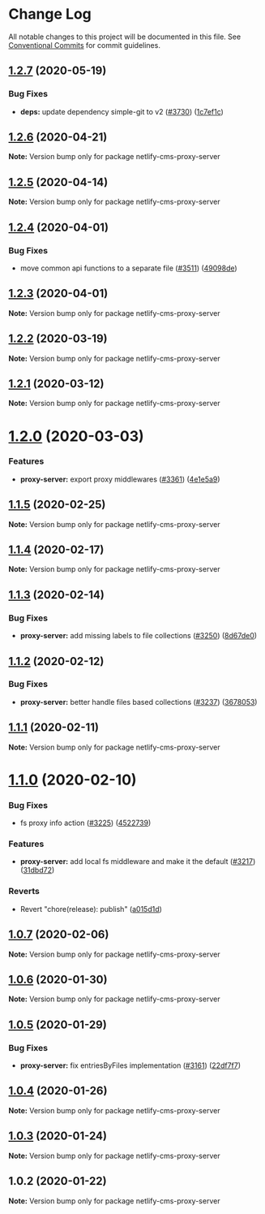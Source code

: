 # Change Log

All notable changes to this project will be documented in this file.
See [Conventional Commits](https://conventionalcommits.org) for commit guidelines.

## [1.2.7](https://github.com/netlify/netlify-cms/tree/master/packages/netlify-cms-proxy-server/compare/netlify-cms-proxy-server@1.2.6...netlify-cms-proxy-server@1.2.7) (2020-05-19)


### Bug Fixes

* **deps:** update dependency simple-git to v2 ([#3730](https://github.com/netlify/netlify-cms/tree/master/packages/netlify-cms-proxy-server/issues/3730)) ([1c7ef1c](https://github.com/netlify/netlify-cms/tree/master/packages/netlify-cms-proxy-server/commit/1c7ef1c457612242257d96af53a57c1460e45b31))





## [1.2.6](https://github.com/netlify/netlify-cms/tree/master/packages/netlify-cms-proxy-server/compare/netlify-cms-proxy-server@1.2.5...netlify-cms-proxy-server@1.2.6) (2020-04-21)

**Note:** Version bump only for package netlify-cms-proxy-server





## [1.2.5](https://github.com/netlify/netlify-cms/tree/master/packages/netlify-cms-proxy-server/compare/netlify-cms-proxy-server@1.2.4...netlify-cms-proxy-server@1.2.5) (2020-04-14)

**Note:** Version bump only for package netlify-cms-proxy-server





## [1.2.4](https://github.com/netlify/netlify-cms/tree/master/packages/netlify-cms-proxy-server/compare/netlify-cms-proxy-server@1.2.3...netlify-cms-proxy-server@1.2.4) (2020-04-01)


### Bug Fixes

* move common api functions to a separate file ([#3511](https://github.com/netlify/netlify-cms/tree/master/packages/netlify-cms-proxy-server/issues/3511)) ([49098de](https://github.com/netlify/netlify-cms/tree/master/packages/netlify-cms-proxy-server/commit/49098de27f053e51aa3d936d09adae3a7186c6ae))





## [1.2.3](https://github.com/netlify/netlify-cms/tree/master/packages/netlify-cms-proxy-server/compare/netlify-cms-proxy-server@1.2.2...netlify-cms-proxy-server@1.2.3) (2020-04-01)

**Note:** Version bump only for package netlify-cms-proxy-server





## [1.2.2](https://github.com/netlify/netlify-cms/tree/master/packages/netlify-cms-proxy-server/compare/netlify-cms-proxy-server@1.2.1...netlify-cms-proxy-server@1.2.2) (2020-03-19)

**Note:** Version bump only for package netlify-cms-proxy-server





## [1.2.1](https://github.com/netlify/netlify-cms/tree/master/packages/netlify-cms-proxy-server/compare/netlify-cms-proxy-server@1.2.0...netlify-cms-proxy-server@1.2.1) (2020-03-12)

**Note:** Version bump only for package netlify-cms-proxy-server





# [1.2.0](https://github.com/netlify/netlify-cms/tree/master/packages/netlify-cms-proxy-server/compare/netlify-cms-proxy-server@1.1.5...netlify-cms-proxy-server@1.2.0) (2020-03-03)


### Features

* **proxy-server:** export proxy middlewares ([#3361](https://github.com/netlify/netlify-cms/tree/master/packages/netlify-cms-proxy-server/issues/3361)) ([4e1e5a9](https://github.com/netlify/netlify-cms/tree/master/packages/netlify-cms-proxy-server/commit/4e1e5a9bd54f9fcfcfd7e971729c8d2d796f9a1b))





## [1.1.5](https://github.com/netlify/netlify-cms/tree/master/packages/netlify-cms-proxy-server/compare/netlify-cms-proxy-server@1.1.4...netlify-cms-proxy-server@1.1.5) (2020-02-25)

**Note:** Version bump only for package netlify-cms-proxy-server





## [1.1.4](https://github.com/netlify/netlify-cms/tree/master/packages/netlify-cms-proxy-server/compare/netlify-cms-proxy-server@1.1.3...netlify-cms-proxy-server@1.1.4) (2020-02-17)

**Note:** Version bump only for package netlify-cms-proxy-server





## [1.1.3](https://github.com/netlify/netlify-cms/tree/master/packages/netlify-cms-proxy-server/compare/netlify-cms-proxy-server@1.1.2...netlify-cms-proxy-server@1.1.3) (2020-02-14)


### Bug Fixes

* **proxy-server:** add missing labels to file collections ([#3250](https://github.com/netlify/netlify-cms/tree/master/packages/netlify-cms-proxy-server/issues/3250)) ([8d67de0](https://github.com/netlify/netlify-cms/tree/master/packages/netlify-cms-proxy-server/commit/8d67de0e681e02ddbf811eecc5e4744b324b7e61))





## [1.1.2](https://github.com/netlify/netlify-cms/tree/master/packages/netlify-cms-proxy-server/compare/netlify-cms-proxy-server@1.1.1...netlify-cms-proxy-server@1.1.2) (2020-02-12)


### Bug Fixes

* **proxy-server:** better handle files based collections ([#3237](https://github.com/netlify/netlify-cms/tree/master/packages/netlify-cms-proxy-server/issues/3237)) ([3678053](https://github.com/netlify/netlify-cms/tree/master/packages/netlify-cms-proxy-server/commit/3678053f0c419718000a21768790618749df762c))





## [1.1.1](https://github.com/netlify/netlify-cms/tree/master/packages/netlify-cms-proxy-server/compare/netlify-cms-proxy-server@1.1.0...netlify-cms-proxy-server@1.1.1) (2020-02-11)

**Note:** Version bump only for package netlify-cms-proxy-server





# [1.1.0](https://github.com/netlify/netlify-cms/tree/master/packages/netlify-cms-proxy-server/compare/netlify-cms-proxy-server@1.0.7...netlify-cms-proxy-server@1.1.0) (2020-02-10)


### Bug Fixes

* fs proxy info action ([#3225](https://github.com/netlify/netlify-cms/tree/master/packages/netlify-cms-proxy-server/issues/3225)) ([4522739](https://github.com/netlify/netlify-cms/tree/master/packages/netlify-cms-proxy-server/commit/45227392315f4b8b7566ffe65756ca13dc55b9f8))


### Features

* **proxy-server:** add local fs middleware and make it the default ([#3217](https://github.com/netlify/netlify-cms/tree/master/packages/netlify-cms-proxy-server/issues/3217)) ([31dbd72](https://github.com/netlify/netlify-cms/tree/master/packages/netlify-cms-proxy-server/commit/31dbd72273b723bb6bbb551641a6e4bcc1f0314b))


### Reverts

* Revert "chore(release): publish" ([a015d1d](https://github.com/netlify/netlify-cms/tree/master/packages/netlify-cms-proxy-server/commit/a015d1d92a4b1c0130c44fcef1c9ecdb157a0f07))





## [1.0.7](https://github.com/netlify/netlify-cms/tree/master/packages/netlify-cms-proxy-server/compare/netlify-cms-proxy-server@1.0.6...netlify-cms-proxy-server@1.0.7) (2020-02-06)

**Note:** Version bump only for package netlify-cms-proxy-server





## [1.0.6](https://github.com/netlify/netlify-cms/tree/master/packages/netlify-cms-proxy-server/compare/netlify-cms-proxy-server@1.0.5...netlify-cms-proxy-server@1.0.6) (2020-01-30)

**Note:** Version bump only for package netlify-cms-proxy-server





## [1.0.5](https://github.com/netlify/netlify-cms/tree/master/packages/netlify-cms-proxy-server/compare/netlify-cms-proxy-server@1.0.4...netlify-cms-proxy-server@1.0.5) (2020-01-29)


### Bug Fixes

* **proxy-server:** fix entriesByFiles implementation ([#3161](https://github.com/netlify/netlify-cms/tree/master/packages/netlify-cms-proxy-server/issues/3161)) ([22df7f7](https://github.com/netlify/netlify-cms/tree/master/packages/netlify-cms-proxy-server/commit/22df7f7ae1c63d5275156c13202ee2cba8edfe30))





## [1.0.4](https://github.com/netlify/netlify-cms/tree/master/packages/netlify-cms-proxy-server/compare/netlify-cms-proxy-server@1.0.3...netlify-cms-proxy-server@1.0.4) (2020-01-26)

**Note:** Version bump only for package netlify-cms-proxy-server





## [1.0.3](https://github.com/netlify/netlify-cms/tree/master/packages/netlify-cms-proxy-server/compare/netlify-cms-proxy-server@1.0.2...netlify-cms-proxy-server@1.0.3) (2020-01-24)

**Note:** Version bump only for package netlify-cms-proxy-server





## 1.0.2 (2020-01-22)

**Note:** Version bump only for package netlify-cms-proxy-server
